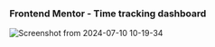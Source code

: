### Frontend Mentor - Time tracking dashboard

![Screenshot from 2024-07-10 10-19-34](https://github.com/yiyingko/Frontend-Mentor/assets/115703682/a25f0f85-9667-499a-a2e3-15564ce0cbc3)

